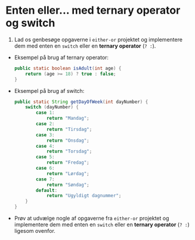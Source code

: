# Enten eller... med ternary operator og switch

1. Lad os genbesøge opgaverne i `either-or` projektet og implementere dem med enten en `switch` eller en **ternary operator** (`? :`).
- Eksempel på brug af ternary operator:
   ```java
   public static boolean isAdult(int age) {
       return (age >= 18) ? true : false;
   }
   ```
- Eksempel på brug af switch:
   ```java
   public static String getDayOfWeek(int dayNumber) {
       switch (dayNumber) {
           case 1:
               return "Mandag";
           case 2:
               return "Tirsdag";
           case 3:
               return "Onsdag";
           case 4:
               return "Torsdag";
           case 5:
               return "Fredag";
           case 6:
               return "Lørdag";
           case 7:
               return "Søndag";
           default:
               return "Ugyldigt dagnummer";
       }
   }
   ```
- Prøv at udvælge nogle af opgaverne fra `either-or` projektet og implementere dem med enten en `switch` eller en **ternary operator** (`? :`) ligesom ovenfor.